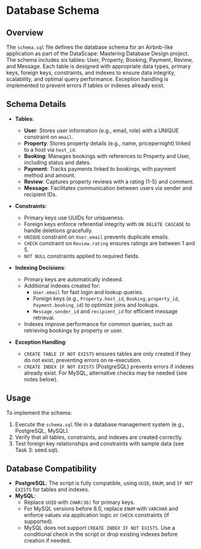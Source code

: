 

# Database Schema

## Overview

The `schema.sql` file defines the database schema for an Airbnb-like application as part of the DataScape: Mastering Database Design project. The schema includes six tables: User, Property, Booking, Payment, Review, and Message. Each table is designed with appropriate data types, primary keys, foreign keys, constraints, and indexes to ensure data integrity, scalability, and optimal query performance. Exception handling is implemented to prevent errors if tables or indexes already exist.

## Schema Details

- **Tables**:
  - **User**: Stores user information (e.g., email, role) with a UNIQUE constraint on `email`.
  - **Property**: Stores property details (e.g., name, pricepernight) linked to a host via `host_id`.
  - **Booking**: Manages bookings with references to Property and User, including status and dates.
  - **Payment**: Tracks payments linked to bookings, with payment method and amount.
  - **Review**: Captures property reviews with a rating (1-5) and comment.
  - **Message**: Facilitates communication between users via sender and recipient IDs.

- **Constraints**:
  - Primary keys use UUIDs for uniqueness.
  - Foreign keys enforce referential integrity with `ON DELETE CASCADE` to handle deletions gracefully.
  - `UNIQUE` constraint on `User.email` prevents duplicate emails.
  - `CHECK` constraint on `Review.rating` ensures ratings are between 1 and 5.
  - `NOT NULL` constraints applied to required fields.

- **Indexing Decisions**:
  - Primary keys are automatically indexed.
  - Additional indexes created for:
    - `User.email` for fast login and lookup queries.
    - Foreign keys (e.g., `Property.host_id`, `Booking.property_id`, `Payment.booking_id`) to optimize joins and lookups.
    - `Message.sender_id` and `recipient_id` for efficient message retrieval.
  - Indexes improve performance for common queries, such as retrieving bookings by property or user.

- **Exception Handling**:
  - `CREATE TABLE IF NOT EXISTS` ensures tables are only created if they do not exist, preventing errors on re-execution.
  - `CREATE INDEX IF NOT EXISTS` (PostgreSQL) prevents errors if indexes already exist. For MySQL, alternative checks may be needed (see notes below).

## Usage

To implement the schema:
1. Execute the `schema.sql` file in a database management system (e.g., PostgreSQL, MySQL).
2. Verify that all tables, constraints, and indexes are created correctly.
3. Test foreign key relationships and constraints with sample data (see Task 3: seed.sql).

## Database Compatibility

- **PostgreSQL**: The script is fully compatible, using `UUID`, `ENUM`, and `IF NOT EXISTS` for tables and indexes.
- **MySQL**:
  - Replace `UUID` with `CHAR(36)` for primary keys.
  - For MySQL versions before 8.0, replace `ENUM` with `VARCHAR` and enforce values via application logic or `CHECK` constraints (if supported).
  - MySQL does not support `CREATE INDEX IF NOT EXISTS`. Use a conditional check in the script or drop existing indexes before creation if needed.


```
